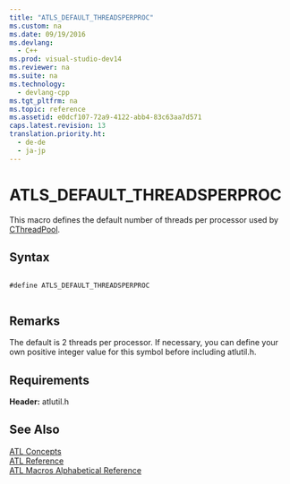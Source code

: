 ```yaml
---
title: "ATLS_DEFAULT_THREADSPERPROC"
ms.custom: na
ms.date: 09/19/2016
ms.devlang: 
  - C++
ms.prod: visual-studio-dev14
ms.reviewer: na
ms.suite: na
ms.technology: 
  - devlang-cpp
ms.tgt_pltfrm: na
ms.topic: reference
ms.assetid: e0dcf107-72a9-4122-abb4-83c63aa7d571
caps.latest.revision: 13
translation.priority.ht: 
  - de-de
  - ja-jp
---
```

# ATLS_DEFAULT_THREADSPERPROC
This macro defines the default number of threads per processor used by [CThreadPool](../vs140/CThreadPool-Class.md).  
  
## Syntax  
  
```  
  
#define ATLS_DEFAULT_THREADSPERPROC  
  
```  
  
## Remarks  
 The default is 2 threads per processor. If necessary, you can define your own positive integer value for this symbol before including atlutil.h.  
  
## Requirements  
 **Header:** atlutil.h  
  
## See Also  
 [ATL Concepts](../vs140/Active-Template-Library--ATL--Concepts.md)   
 [ATL Reference](../vs140/ATL-COM-Desktop-Components.md)   
 [ATL Macros Alphabetical Reference](../vs140/ATL-Macros-Alphabetical-Reference.md)